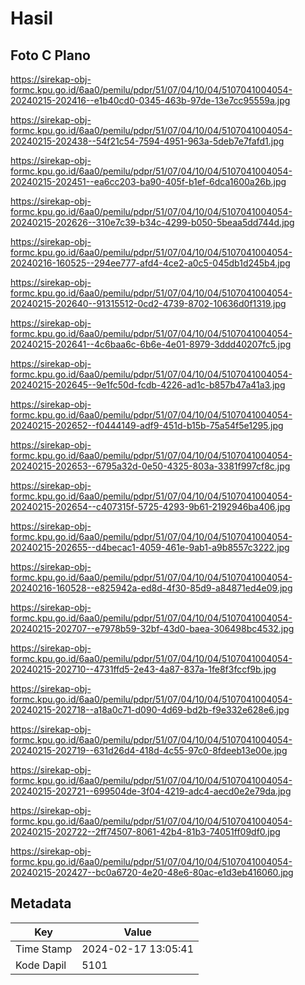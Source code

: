 # Hasil

## Foto C Plano

https://sirekap-obj-formc.kpu.go.id/6aa0/pemilu/pdpr/51/07/04/10/04/5107041004054-20240215-202416--e1b40cd0-0345-463b-97de-13e7cc95559a.jpg

https://sirekap-obj-formc.kpu.go.id/6aa0/pemilu/pdpr/51/07/04/10/04/5107041004054-20240215-202438--54f21c54-7594-4951-963a-5deb7e7fafd1.jpg

https://sirekap-obj-formc.kpu.go.id/6aa0/pemilu/pdpr/51/07/04/10/04/5107041004054-20240215-202451--ea6cc203-ba90-405f-b1ef-6dca1600a26b.jpg

https://sirekap-obj-formc.kpu.go.id/6aa0/pemilu/pdpr/51/07/04/10/04/5107041004054-20240215-202626--310e7c39-b34c-4299-b050-5beaa5dd744d.jpg

https://sirekap-obj-formc.kpu.go.id/6aa0/pemilu/pdpr/51/07/04/10/04/5107041004054-20240216-160525--294ee777-afd4-4ce2-a0c5-045db1d245b4.jpg

https://sirekap-obj-formc.kpu.go.id/6aa0/pemilu/pdpr/51/07/04/10/04/5107041004054-20240215-202640--91315512-0cd2-4739-8702-10636d0f1319.jpg

https://sirekap-obj-formc.kpu.go.id/6aa0/pemilu/pdpr/51/07/04/10/04/5107041004054-20240215-202641--4c6baa6c-6b6e-4e01-8979-3ddd40207fc5.jpg

https://sirekap-obj-formc.kpu.go.id/6aa0/pemilu/pdpr/51/07/04/10/04/5107041004054-20240215-202645--9e1fc50d-fcdb-4226-ad1c-b857b47a41a3.jpg

https://sirekap-obj-formc.kpu.go.id/6aa0/pemilu/pdpr/51/07/04/10/04/5107041004054-20240215-202652--f0444149-adf9-451d-b15b-75a54f5e1295.jpg

https://sirekap-obj-formc.kpu.go.id/6aa0/pemilu/pdpr/51/07/04/10/04/5107041004054-20240215-202653--6795a32d-0e50-4325-803a-3381f997cf8c.jpg

https://sirekap-obj-formc.kpu.go.id/6aa0/pemilu/pdpr/51/07/04/10/04/5107041004054-20240215-202654--c407315f-5725-4293-9b61-2192946ba406.jpg

https://sirekap-obj-formc.kpu.go.id/6aa0/pemilu/pdpr/51/07/04/10/04/5107041004054-20240215-202655--d4becac1-4059-461e-9ab1-a9b8557c3222.jpg

https://sirekap-obj-formc.kpu.go.id/6aa0/pemilu/pdpr/51/07/04/10/04/5107041004054-20240216-160528--e825942a-ed8d-4f30-85d9-a84871ed4e09.jpg

https://sirekap-obj-formc.kpu.go.id/6aa0/pemilu/pdpr/51/07/04/10/04/5107041004054-20240215-202707--e7978b59-32bf-43d0-baea-306498bc4532.jpg

https://sirekap-obj-formc.kpu.go.id/6aa0/pemilu/pdpr/51/07/04/10/04/5107041004054-20240215-202710--4731ffd5-2e43-4a87-837a-1fe8f3fccf9b.jpg

https://sirekap-obj-formc.kpu.go.id/6aa0/pemilu/pdpr/51/07/04/10/04/5107041004054-20240215-202718--a18a0c71-d090-4d69-bd2b-f9e332e628e6.jpg

https://sirekap-obj-formc.kpu.go.id/6aa0/pemilu/pdpr/51/07/04/10/04/5107041004054-20240215-202719--631d26d4-418d-4c55-97c0-8fdeeb13e00e.jpg

https://sirekap-obj-formc.kpu.go.id/6aa0/pemilu/pdpr/51/07/04/10/04/5107041004054-20240215-202721--699504de-3f04-4219-adc4-aecd0e2e79da.jpg

https://sirekap-obj-formc.kpu.go.id/6aa0/pemilu/pdpr/51/07/04/10/04/5107041004054-20240215-202722--2ff74507-8061-42b4-81b3-74051ff09df0.jpg

https://sirekap-obj-formc.kpu.go.id/6aa0/pemilu/pdpr/51/07/04/10/04/5107041004054-20240215-202427--bc0a6720-4e20-48e6-80ac-e1d3eb416060.jpg


## Metadata

| Key        | Value               |
| ---------- | ------------------- |
| Time Stamp | 2024-02-17 13:05:41 |
| Kode Dapil | 5101                |



